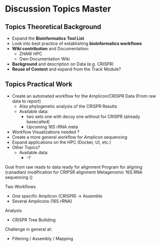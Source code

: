 # Discussion Topics Master

## Topics Theoretical Background
* Expand the **Bioinformatics Tool List**
* Look into best practice of establishing **bioinformatics workflows**
* **Wiki contribution** and Documentation:
	* ZHAW HPC
	* Own Documentation Wiki
* **Background** and description on Data (e.g. CRISPR)
* **Reuse of Content** and expand from the Track Module?

## Topics Practical Work
* Create an automated workflow for the Amplicon/CRISPR Data (From raw data to report)
	* Also phylogenetic analysis of the CRISPR Results
	* Available data:
		* two sets one with decoy one without for CRISPR (already basecalled)
		* Upcoming 16S rRNA meta
* Workflow Visualizations needed ?
* Create a more general workflow for Amplicon sequencing
* Expand applications on the HPC (Docker, UI, etc.)
* Other Topics?
	* Available data:
		* -?

Goal from raw reads to data ready for alignment
Program for aligning (canadian) modification for CRIPSR alignment
Metagenomic 16S RNA sequencing ()

Two Workflows
* One specific Amplicon (CRISPR) -> Assemble
* Several Amplicons (16S rRNA)

Analysis
* CRISPR Tree Builiding

Challenge in general at:
* Filtering / Assembly / Mapping






